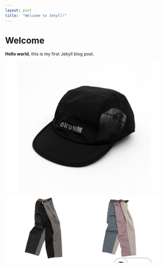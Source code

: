 ```yaml
---
layout: post
title:  "Welcome to Jekyll!"
---
```


# Welcome

**Hello world**, this is my first Jekyll blog post.

![picture 1](/images/32194a07ab2bbc35a02d2ae313dc98a95ae9a589d45843071ee323b8f8b286f8.jpeg)

![picture 4](/images/4dab816a7a36576f5f7e8bdb83449234551c34760b05af9cdb4fa023deb04a29.jpeg)  

